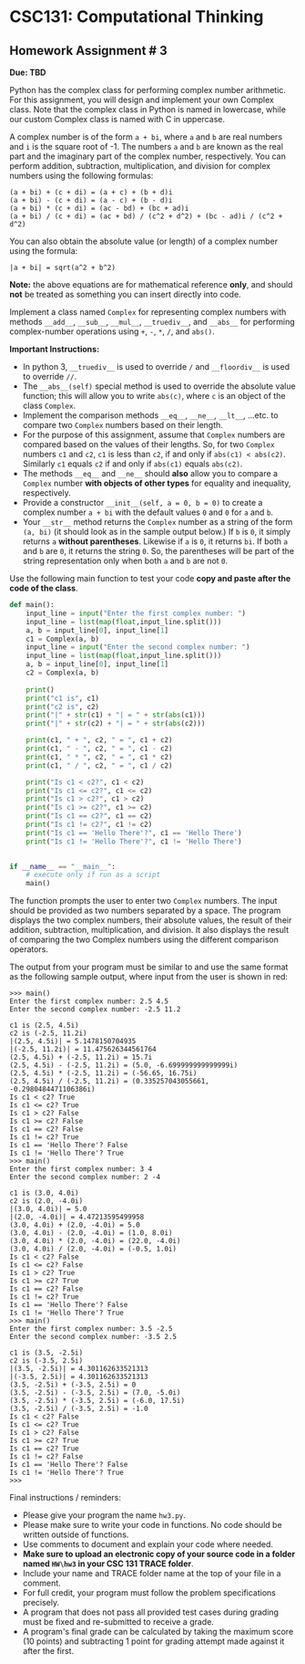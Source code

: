 # CSC131: Computational Thinking 
## Homework Assignment # 3 
**Due: TBD**

Python has the complex class for performing complex number arithmetic. For this assignment, you will design and implement your own Complex class. Note that the complex class in Python is named in lowercase, while our custom Complex class is named with C in uppercase.

A complex number is of the form `a + bi`, where `a` and `b` are real numbers and `i` is the square root of -1. The numbers `a` and `b` are known as the real part and the imaginary part of the complex number, respectively. You can perform addition, subtraction, multiplication, and division for complex numbers using the following formulas:

```
(a + bi) + (c + di) = (a + c) + (b + d)i 
(a + bi) - (c + di) = (a - c) + (b - d)i 
(a + bi) * (c + di) = (ac - bd) + (bc + ad)i 
(a + bi) / (c + di) = (ac + bd) / (c^2 + d^2) + (bc - ad)i / (c^2 + d^2) 
```

You can also obtain the absolute value (or length) of a complex number using the formula:

```
|a + bi| = sqrt(a^2 + b^2)
```

**Note:** the above equations are for mathematical reference **only**, and should **not** be treated as something you can insert directly into code.

Implement a class named `Complex` for representing complex numbers with methods `__add__`, `__sub__`, `__mul__`, `__truediv__`, and `__abs__` for performing complex-number operations using `+`, `-`, `*`, `/`, and `abs()`. 

**Important Instructions:** 
 * In python 3, `__truediv__` is used to override `/` and `__floordiv__` is used to override `//`. 
 * The `__abs__(self)` special method is used to override the absolute value function; this will allow you to write `abs(c)`, where `c` is an object of the class `Complex`. 
 * Implement the comparison methods `__eq__`,  `__ne__`, `__lt__`, ...etc.  to compare two `Complex` numbers based on their length. 
 * For the purpose of this assignment, assume that `Complex` numbers are compared based on the values of their lengths. So, for two `Complex` numbers `c1` and `c2`, `c1` is less than `c2`, if and only if `abs(c1) < abs(c2)`. Similarly `c1` equals `c2` if and only if `abs(c1)` equals `abs(c2)`. 
 * The methods `__eq__` and  `__ne__` should **also** allow you to compare a `Complex` number **with objects of other types** for equality and inequality, respectively.
 * Provide a constructor `__init__(self, a = 0, b = 0)` to create a complex number `a + bi` with the default values `0` and `0` for `a` and `b`. 
 * Your `__str__` method returns the `Complex` number as a string of the form `(a, bi)` (it should look as in the sample output below.) If `b` is `0`, it simply returns `a` **without parentheses**. Likewise if `a` is `0`, it returns `bi`. If both `a` and `b` are `0`, it returns the string `0`. So, the parentheses will be part of the string representation only when both `a` and `b` are not `0`.

Use the following main function to test your code **copy and paste after the code of the class**.

```python
def main():
    input_line = input("Enter the first complex number: ")
    input_line = list(map(float,input_line.split()))
    a, b = input_line[0], input_line[1]
    c1 = Complex(a, b)
    input_line = input("Enter the second complex number: ")
    input_line = list(map(float,input_line.split()))
    a, b = input_line[0], input_line[1]
    c2 = Complex(a, b)
    
    print()
    print("c1 is", c1)
    print("c2 is", c2)
    print("|" + str(c1) + "| = " + str(abs(c1)))
    print("|" + str(c2) + "| = " + str(abs(c2)))

    print(c1, " + ", c2, " = ", c1 + c2)
    print(c1, " - ", c2, " = ", c1 - c2)
    print(c1, " * ", c2, " = ", c1 * c2)
    print(c1, " / ", c2, " = ", c1 / c2)

    print("Is c1 < c2?", c1 < c2)
    print("Is c1 <= c2?", c1 <= c2)
    print("Is c1 > c2?", c1 > c2)
    print("Is c1 >= c2?", c1 >= c2)
    print("Is c1 == c2?", c1 == c2)
    print("Is c1 != c2?", c1 != c2)
    print("Is c1 == 'Hello There'?", c1 == 'Hello There')
    print("Is c1 != 'Hello There'?", c1 != 'Hello There')
    

if __name__ == "__main__":
    # execute only if run as a script
    main()
```

The function prompts the user to enter two `Complex` numbers. The input should be provided as two numbers separated by a space. The program displays the two complex numbers, their absolute values, the result of their addition, subtraction, multiplication, and division. It also displays the result of comparing the two Complex numbers using the different comparison operators.

The output from your program must be similar to and use the same format as the following sample output, where input from the user is shown in red:

```
>>> main()
Enter the first complex number: 2.5 4.5
Enter the second complex number: -2.5 11.2

c1 is (2.5, 4.5i)
c2 is (-2.5, 11.2i)
|(2.5, 4.5i)| = 5.1478150704935
|(-2.5, 11.2i)| = 11.475626344561764
(2.5, 4.5i) + (-2.5, 11.2i) = 15.7i
(2.5, 4.5i) - (-2.5, 11.2i) = (5.0, -6.699999999999999i)
(2.5, 4.5i) * (-2.5, 11.2i) = (-56.65, 16.75i)
(2.5, 4.5i) / (-2.5, 11.2i) = (0.335257043055661, -0.2980484471106386i)
Is c1 < c2? True
Is c1 <= c2? True
Is c1 > c2? False
Is c1 >= c2? False
Is c1 == c2? False
Is c1 != c2? True
Is c1 == 'Hello There'? False
Is c1 != 'Hello There'? True
>>> main()
Enter the first complex number: 3 4
Enter the second complex number: 2 -4

c1 is (3.0, 4.0i)
c2 is (2.0, -4.0i)
|(3.0, 4.0i)| = 5.0
|(2.0, -4.0i)| = 4.47213595499958
(3.0, 4.0i) + (2.0, -4.0i) = 5.0
(3.0, 4.0i) - (2.0, -4.0i) = (1.0, 8.0i)
(3.0, 4.0i) * (2.0, -4.0i) = (22.0, -4.0i)
(3.0, 4.0i) / (2.0, -4.0i) = (-0.5, 1.0i)
Is c1 < c2? False
Is c1 <= c2? False
Is c1 > c2? True
Is c1 >= c2? True
Is c1 == c2? False
Is c1 != c2? True
Is c1 == 'Hello There'? False
Is c1 != 'Hello There'? True
>>> main()
Enter the first complex number: 3.5 -2.5
Enter the second complex number: -3.5 2.5

c1 is (3.5, -2.5i)
c2 is (-3.5, 2.5i)
|(3.5, -2.5i)| = 4.301162633521313
|(-3.5, 2.5i)| = 4.301162633521313
(3.5, -2.5i) + (-3.5, 2.5i) = 0
(3.5, -2.5i) - (-3.5, 2.5i) = (7.0, -5.0i)
(3.5, -2.5i) * (-3.5, 2.5i) = (-6.0, 17.5i)
(3.5, -2.5i) / (-3.5, 2.5i) = -1.0
Is c1 < c2? False
Is c1 <= c2? True
Is c1 > c2? False
Is c1 >= c2? True
Is c1 == c2? True
Is c1 != c2? False
Is c1 == 'Hello There'? False
Is c1 != 'Hello There'? True
>>> 
```

Final instructions / reminders:

 * Please give your program the name `hw3.py`. 
 * Please make sure to write your code in functions. No code should be written outside of functions. 
 * Use comments to document and explain your code where needed. 
 * **Make sure to upload an electronic copy of your source code in a folder named `HW\hw3` in your CSC 131 TRACE folder**. 
 * Include your name and TRACE folder name at the top of your file in a comment. 
 * For full credit, your program must follow the problem specifications precisely. 
 * A program that does not pass all provided test cases during grading must be fixed and re-submitted to receive a grade. 
 * A program's final grade can be calculated by taking the maximum score (10 points) and subtracting 1 point for grading attempt made against it after the first.
